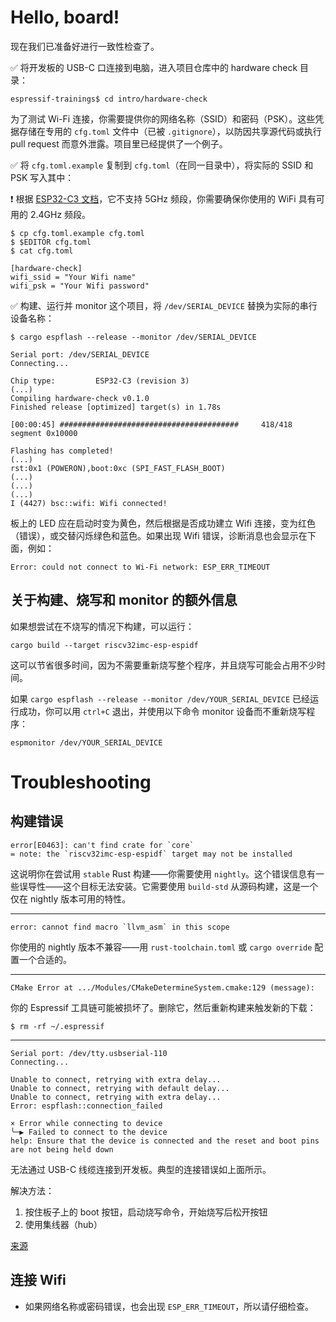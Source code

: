 # Hello, board!

现在我们已准备好进行一致性检查了。

✅ 将开发板的 USB-C 口连接到电脑，进入项目仓库中的 hardware check 目录：

```console
espressif-trainings$ cd intro/hardware-check
```

为了测试 Wi-Fi 连接，你需要提供你的网络名称（SSID）和密码（PSK）。这些凭据存储在专用的 `cfg.toml` 文件中（已被 `.gitignore`），以防因共享源代码或执行 pull request 而意外泄露。项目里已经提供了一个例子。

✅ 将 `cfg.toml.example` 复制到 `cfg.toml`（在同一目录中），将实际的 SSID 和 PSK 写入其中：

❗️ 根据 [ESP32-C3 文档](https://www.espressif.com/en/news/ESP32-C3_Wi-Fi_Certified#:~:text=ESP32%2DC3%20is%20a%20safe,wide%20range%20of%20IoT%20applications)，它不支持 5GHz 频段，你需要确保你使用的 WiFi 具有可用的 2.4GHz 频段。

```console
$ cp cfg.toml.example cfg.toml
$ $EDITOR cfg.toml
$ cat cfg.toml

[hardware-check]
wifi_ssid = "Your Wifi name"
wifi_psk = "Your Wifi password" 
```


✅ 构建、运行并 monitor 这个项目，将 `/dev/SERIAL_DEVICE` 替换为实际的串行设备名称：

```console
$ cargo espflash --release --monitor /dev/SERIAL_DEVICE

Serial port: /dev/SERIAL_DEVICE
Connecting...

Chip type:         ESP32-C3 (revision 3)
(...)
Compiling hardware-check v0.1.0
Finished release [optimized] target(s) in 1.78s

[00:00:45] ########################################     418/418     segment 0x10000

Flashing has completed!
(...)
rst:0x1 (POWERON),boot:0xc (SPI_FAST_FLASH_BOOT)
(...)
(...)
(...)
I (4427) bsc::wifi: Wifi connected!
```

板上的 LED 应在启动时变为黄色，然后根据是否成功建立 Wifi 连接，变为红色（错误），或交替闪烁绿色和蓝色。如果出现 Wifi 错误，诊断消息也会显示在下面，例如：

```console
Error: could not connect to Wi-Fi network: ESP_ERR_TIMEOUT
```

## 关于构建、烧写和 monitor 的额外信息

如果想尝试在不烧写的情况下构建，可以运行：

 ```console
 cargo build --target riscv32imc-esp-espidf
 ```
这可以节省很多时间，因为不需要重新烧写整个程序，并且烧写可能会占用不少时间。


如果 `cargo espflash --release --monitor /dev/YOUR_SERIAL_DEVICE` 已经运行成功，你可以用 `ctrl+C` 退出，并使用以下命令 monitor 设备而不重新烧写程序：

```console
espmonitor /dev/YOUR_SERIAL_DEVICE
```


# Troubleshooting

## 构建错误

```console
error[E0463]: can't find crate for `core`
= note: the `riscv32imc-esp-espidf` target may not be installed
```

这说明你在尝试用 `stable` Rust 构建——你需要使用 `nightly`。这个错误信息有一些误导性——这个目标无法安装。它需要使用 `build-std` 从源码构建，这是一个仅在 nightly 版本可用的特性。

---

```console
error: cannot find macro `llvm_asm` in this scope
```

你使用的 nightly 版本不兼容——用 `rust-toolchain.toml` 或 `cargo override` 配置一个合适的。

---

```console
CMake Error at .../Modules/CMakeDetermineSystem.cmake:129 (message):
```

你的 Espressif 工具链可能被损坏了。删除它，然后重新构建来触发新的下载：

```console
$ rm -rf ~/.espressif
```
---

 ```console
Serial port: /dev/tty.usbserial-110
Connecting...

Unable to connect, retrying with extra delay...
Unable to connect, retrying with default delay...
Unable to connect, retrying with extra delay...
Error: espflash::connection_failed

× Error while connecting to device
╰─▶ Failed to connect to the device
help: Ensure that the device is connected and the reset and boot pins are not being held down
 ```

无法通过 USB-C 线缆连接到开发板。典型的连接错误如上面所示。


解决方法：
1. 按住板子上的 boot 按钮，启动烧写命令，开始烧写后松开按钮
2. 使用集线器（hub）

[来源](https://georgik.rocks/unable-to-flash-esp32-with-these-usb-c-cables/)

## 连接 Wifi

- 如果网络名称或密码错误，也会出现 `ESP_ERR_TIMEOUT`，所以请仔细检查。